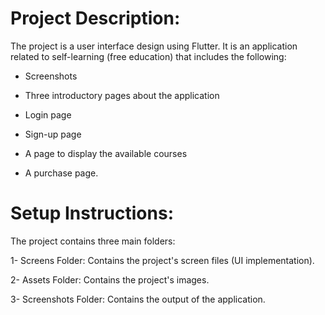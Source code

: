 
# Project Description:
The project is a user interface design using Flutter. It is an application related to self-learning (free education) that includes the following:

- Screenshots

- Three introductory pages about the application

- Login page

- Sign-up page

- A page to display the available courses

- A purchase page.


# Setup Instructions:

The project contains three main folders:

1- Screens Folder: Contains the project's screen files (UI implementation).

2- Assets Folder: Contains the project's images.

3- Screenshots Folder: Contains the output of the application.

